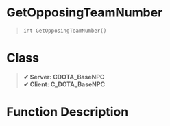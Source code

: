 # GetOpposingTeamNumber
> `int GetOpposingTeamNumber()`
# Class
> __✔ Server: CDOTA_BaseNPC__  
> __✔ Client: C_DOTA_BaseNPC__  
# Function Description

